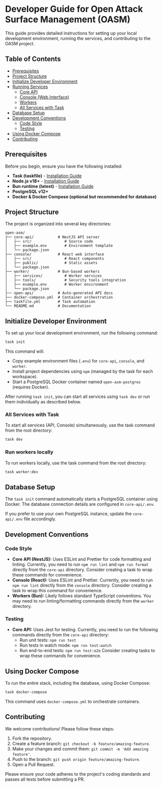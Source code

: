 # Developer Guide for Open Attack Surface Management (OASM)

This guide provides detailed instructions for setting up your local development environment, running the services, and contributing to the OASM project.

## Table of Contents

- [Prerequisites](#prerequisites)
- [Project Structure](#project-structure)
- [Initialize Developer Environment](#initialize-developer-environment)
- [Running Services](#running-services)
  - [Core API](#core-api)
  - [Console (Web Interface)](#console-web-interface)
  - [Workers](#workers)
  - [All Services with Task](#all-services-with-task)
- [Database Setup](#database-setup)
- [Development Conventions](#development-conventions)
  - [Code Style](#code-style)
  - [Testing](#testing)
- [Using Docker Compose](#using-docker-compose)
- [Contributing](#contributing)

## Prerequisites

Before you begin, ensure you have the following installed:

- **Task (taskfile)** - [Installation Guide](https://taskfile.dev/#/installation)
- **Node.js v18+** - [Installation Guide](https://nodejs.org/en/download/package-manager)
- **Bun runtime (latest)** - [Installation Guide](https://bun.sh/docs/installation)
- **PostgreSQL v12+**
- **Docker & Docker Compose (optional but recommended for database)**

## Project Structure

The project is organized into several key directories:

```
open-asm/
├── core-api/           # NestJS API server
│   ├── src/               # Source code
│   ├── example.env        # Environment template
│   └── package.json
├── console/            # React web interface
│   ├── src/               # React components
│   ├── public/            # Static assets
│   └── package.json
├── worker/             # Bun-based workers
│   ├── services/          # Worker services
│   ├── tools/             # Security tools integration
│   ├── example.env        # Worker environment
│   └── package.json
├── open-api/           # Auto-generated API docs
├── docker-compose.yml  # Container orchestration
├── taskfile.yml        # Task automation
└── README.md           # Documentation
```

## Initialize Developer Environment

To set up your local development environment, run the following command:

```bash
task init
```

This command will:

- Copy example environment files (`.env`) for `core-api`, `console`, and `worker`.
- Install project dependencies using `npm` (managed by the task for each workspace).
- Start a PostgreSQL Docker container named `open-asm-postgres` (requires Docker).

After running `task init`, you can start all services using `task dev` or run them individually as described below.

### All Services with Task

To start all services (API, Console) simultaneously, use the task command from the root directory:

```bash
task dev
```

### Run workers locally

To run workers locally, use the task command from the root directory:

```bash
task worker:dev
```

## Database Setup

The `task init` command automatically starts a PostgreSQL container using Docker. The database connection details are configured in `core-api/.env`.

If you prefer to use your own PostgreSQL instance, update the `core-api/.env` file accordingly.

## Development Conventions

### Code Style

- **Core API (NestJS):** Uses ESLint and Prettier for code formatting and linting. Currently, you need to run `npm run lint` and `npm run format` directly from the `core-api` directory. Consider creating a task to wrap these commands for convenience.
- **Console (React):** Uses ESLint and Prettier. Currently, you need to run `npm run lint` directly from the `console` directory. Consider creating a task to wrap this command for convenience.
- **Workers (Bun):** Likely follows standard TypeScript conventions. You may need to run linting/formatting commands directly from the `worker` directory.

### Testing

- **Core API:** Uses Jest for testing. Currently, you need to run the following commands directly from the `core-api` directory:
  - Run unit tests: `npm run test`
  - Run tests in watch mode: `npm run test:watch`
  - Run end-to-end tests: `npm run test:e2e`
    Consider creating tasks to wrap these commands for convenience.

## Using Docker Compose

To run the entire stack, including the database, using Docker Compose:

```bash
task docker-compose
```

This command uses `docker-compose.yml` to orchestrate containers.

## Contributing

We welcome contributions! Please follow these steps:

1. Fork the repository.
2. Create a feature branch: `git checkout -b feature/amazing-feature`.
3. Make your changes and commit them: `git commit -m 'Add amazing feature'`.
4. Push to the branch: `git push origin feature/amazing-feature`.
5. Open a Pull Request.

Please ensure your code adheres to the project's coding standards and passes all tests before submitting a PR.
